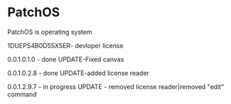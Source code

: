 # PatchOS
 PatchOS is operating system
 
 1DUEPS4B0D55X5ER- devloper license

0.0.1.0.1.0 - done
UPDATE-Fixed canvas
  
0.0.1.0.2.8 - done
UPDATE-added license reader
  
0.0.1.2.9.7 - in progress
UPDATE - removed license reader|removed "edit" command
